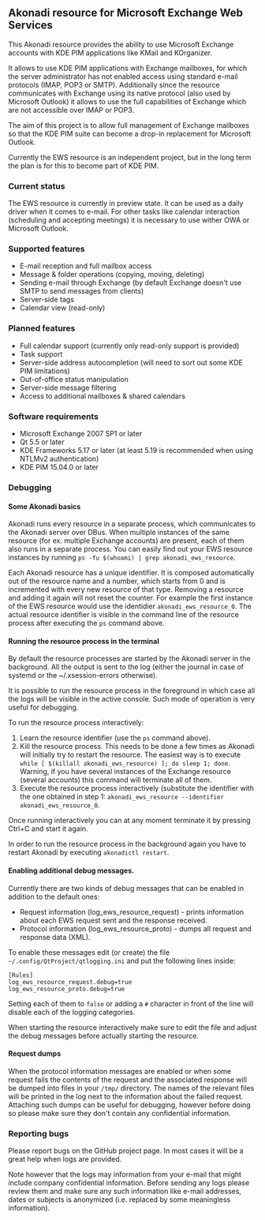 ## Akonadi resource for Microsoft Exchange Web Services

This Akonadi resource provides the ability to use Microsoft Exchange accounts
with KDE PIM applications like KMail and KOrganizer.

It allows to use KDE PIM applications with Exchange mailboxes, for which the
server administrator has not enabled access using standard e-mail protocols
(IMAP, POP3 or SMTP). Additionally since the resource communicates with Exchange
using its native protocol (also used by Microsoft Outlook) it allows to use the
full capabilities of Exchange which are not accessible over IMAP or POP3.

The aim of this project is to allow full management of Exchange mailboxes so
that the KDE PIM suite can become a drop-in replacement for Microsoft Outlook.

Currently the EWS resource is an independent project, but in the long term the
plan is for this to become part of KDE PIM.

### Current status

The EWS resource is currently in preview state. It can be used as a daily driver
when it comes to e-mail. For other tasks like calendar interaction (scheduling
and accepting meetings) it is necessary to use wither OWA or Microsoft Outlook.

### Supported features

* E-mail reception and full mailbox access
* Message & folder operations (copying, moving, deleting)
* Sending e-mail through Exchange (by default Exchange doesn't use SMTP to send
  messages from clients)
* Server-side tags
* Calendar view (read-only)

### Planned features

* Full calendar support (currently only read-only support is provided)
* Task support
* Server-side address autocompletion (will need to sort out some KDE PIM
  limitations)
* Out-of-office status manipulation
* Server-side message filtering
* Access to additional mailboxes & shared calendars

### Software requirements

* Microsoft Exchange 2007 SP1 or later
* Qt 5.5 or later
* KDE Frameworks 5.17 or later (at least 5.19 is recommended when using NTLMv2
  authentication)
* KDE PIM 15.04.0 or later

### Debugging

#### Some Akonadi basics

Akonadi runs every resource in a separate process, which communicates to
the Akonadi server over DBus. When multiple instances of the same resource (for
ex. multiple Exchange accounts) are present, each of them also runs in a
separate process. You can easily find out your EWS resource instances by
running `ps -fu $(whoami) | grep akonadi_ews_resource`.

Each Akonadi resource has a unique identifier. It is composed automatically out
of the resource name and a number, which starts from 0 and is incremented with
every new resource of that type. Removing a resource and adding it again will
not reset the counter. For example the first instance of the EWS resource would
use the identidier `akonadi_ews_resource_0`. The actual resource identifier is
visible in the command line of the resource process after executing the `ps`
command above.

#### Running the resource process in the terminal

By default the resource processes are started by the Akonadi server in the
background. All the output is sent to the log (either the journal in case of
systemd or the ~/.xsession-errors otherwise).

It is possible to run the resource process in the foreground in which case all
the logs will be visible in the active console. Such mode of operation is very
useful for debugging.

To run the resource process interactively:

 1. Learn the resource identifier (use the `ps` command above).
 2. Kill the resource process. This needs to be done a few times as Akonadi will
    initially try to restart the resource. The easiest way is to execute
	`while [ $(killall akonadi_ews_resource) ]; do sleep 1; done`. Warning, if
    you have several instances of the Exchange resource (several accounts) this
    command will terminate all of them.
 3. Execute the resource process interactively (substitute the identifier with
    the one obtained in step 1:
    `akonadi_ews_resource --identifier akonadi_ews_resource_0`.

Once running interactively you can at any moment terminate it by pressing Ctrl+C
and start it again.

In order to run the resource process in the background again you have to restart
Akonadi by executing `akonadictl restart`.

#### Enabling additional debug messages.

Currently there are two kinds of debug messages that can be enabled in addition
to the default ones:

 - Request information (log_ews_resource_request) - prints information about each
   EWS request sent and the response received.
 - Protocol information (log_ews_resource_proto) - dumps all request and
   response data (XML).

To enable these messages edit (or create) the file
`~/.config/QtProject/qtlogging.ini` and put the following lines inside:

```
[Rules]
log_ews_resource_request.debug=true
log_ews_resource_proto.debug=true
```

Setting each of them to `false` or adding a `#` character in front of the line
will disable each of the logging categories.

When starting the resource interactively make sure to edit the file and adjust
the debug messages before actually starting the resource.

#### Request dumps

When the protocol information messages are enabled or when some request fails
the contents of the request and the associated response will be dumped into
files in your `/tmp/` directory. The names of the relevant files will be printed
in the log next to the information about the failed request. Attaching such
dumps can be useful for debugging, however before doing so please make sure they
don't contain any confidential information.

### Reporting bugs

Please report bugs on the GitHub project page. In most cases it will be a great
help when logs are provided.

Note however that the logs may information from your e-mail that might include
company confidential information. Before sending any logs please review them and
make sure any such information like e-mail addresses, dates or subjects is
anonymized (i.e. replaced by some meaningless information).
